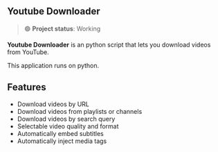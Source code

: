 ## Youtube Downloader

> 🟢 **Project status**: Working

**Youtube Downloader** is an python script that lets you download videos from YouTube.

This application runs on python.

## Features

- Download videos by URL
- Download videos from playlists or channels
- Download videos by search query
- Selectable video quality and format
- Automatically embed subtitles
- Automatically inject media tags
